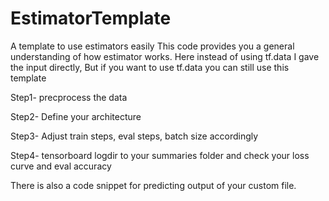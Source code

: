 # EstimatorTemplate
A template to use estimators easily
This code provides you a general understanding of how estimator works. Here instead of using tf.data I gave the input directly, But if you want to use tf.data you can still use this template

Step1- precprocess the data

Step2- Define your architecture

Step3- Adjust train steps, eval steps, batch size accordingly 

Step4- tensorboard logdir to your summaries folder and check your loss curve and eval accuracy

There is also a code snippet for predicting output of your custom file.
